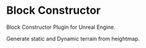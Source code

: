 # Block Constructor

Block Constructor Plugin for Unreal Engine.

Generate static and Dynamic terrain from heightmap.

